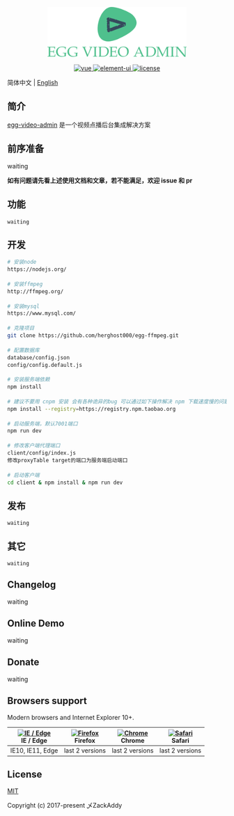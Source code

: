 <p align="center">
  <img width="320" src="https://raw.githubusercontent.com/herghost000/egg-ffmpeg/master/app/public/image/logo.png">
</p>

<p align="center">
  <a href="https://github.com/vuejs/vue">
    <img src="https://img.shields.io/badge/vue-2.5.10-brightgreen.svg" alt="vue">
  </a>
  <a href="https://github.com/ElemeFE/element">
    <img src="https://img.shields.io/badge/element--ui-2.3.2-brightgreen.svg" alt="element-ui">
  </a>
  <a href="https://github.com/herghost000/egg-ffmpeg/blob/master/LICENSE">
    <img src="https://img.shields.io/github/license/mashape/apistatus.svg" alt="license">
  </a>
</p>

简体中文 | [English](./README.md)

## 简介

[egg-video-admin](https://github.com/herghost000/egg-ffmpeg) 是一个视频点播后台集成解决方案

## 前序准备

waiting

**如有问题请先看上述使用文档和文章，若不能满足，欢迎 issue 和 pr**

## 功能

```
waiting
```

## 开发

```bash
# 安装node
https://nodejs.org/

# 安装ffmpeg
http://ffmpeg.org/

# 安装mysql
https://www.mysql.com/

# 克隆项目
git clone https://github.com/herghost000/egg-ffmpeg.git

# 配置数据库
database/config.json
config/config.default.js

# 安装服务端依赖
npm install

# 建议不要用 cnpm 安装 会有各种诡异的bug 可以通过如下操作解决 npm 下载速度慢的问题
npm install --registry=https://registry.npm.taobao.org

# 启动服务端，默认7001端口
npm run dev

# 修改客户端代理端口
client/config/index.js
修改proxyTable target的端口为服务端启动端口

# 启动客户端
cd client & npm install & npm run dev

```

## 发布

```
waiting
```

## 其它

```
waiting
```

## Changelog

waiting

## Online Demo

waiting

## Donate

waiting

## Browsers support

Modern browsers and Internet Explorer 10+.

| [<img src="https://raw.githubusercontent.com/alrra/browser-logos/master/src/edge/edge_48x48.png" alt="IE / Edge" width="24px" height="24px" />](http://godban.github.io/browsers-support-badges/)</br>IE / Edge | [<img src="https://raw.githubusercontent.com/alrra/browser-logos/master/src/firefox/firefox_48x48.png" alt="Firefox" width="24px" height="24px" />](http://godban.github.io/browsers-support-badges/)</br>Firefox | [<img src="https://raw.githubusercontent.com/alrra/browser-logos/master/src/chrome/chrome_48x48.png" alt="Chrome" width="24px" height="24px" />](http://godban.github.io/browsers-support-badges/)</br>Chrome | [<img src="https://raw.githubusercontent.com/alrra/browser-logos/master/src/safari/safari_48x48.png" alt="Safari" width="24px" height="24px" />](http://godban.github.io/browsers-support-badges/)</br>Safari |
| --------------------------------------------------------------------------------------------------------------------------------------------------------------------------------------------------------------- | ----------------------------------------------------------------------------------------------------------------------------------------------------------------------------------------------------------------- | ------------------------------------------------------------------------------------------------------------------------------------------------------------------------------------------------------------- | ------------------------------------------------------------------------------------------------------------------------------------------------------------------------------------------------------------- |
| IE10, IE11, Edge                                                                                                                                                                                                | last 2 versions                                                                                                                                                                                                   | last 2 versions                                                                                                                                                                                               | last 2 versions                                                                                                                                                                                               |

## License

[MIT](https://github.com/herghost000/egg-ffmpeg/blob/master/LICENSE)

Copyright (c) 2017-present 乄ZackAddy
